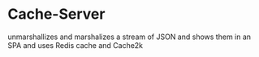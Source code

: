 # Cache-Server

unmarshallizes and marshalizes a stream of JSON and shows them in an SPA and uses Redis cache and Cache2k 
